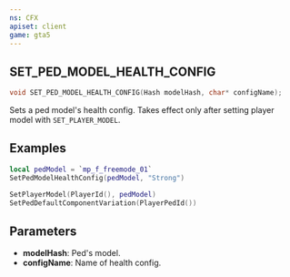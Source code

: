 ```yaml
---
ns: CFX
apiset: client
game: gta5
---
```

## SET_PED_MODEL_HEALTH_CONFIG

```c
void SET_PED_MODEL_HEALTH_CONFIG(Hash modelHash, char* configName);
```

Sets a ped model's health config.
Takes effect only after setting player model with `SET_PLAYER_MODEL`.

## Examples
```lua
local pedModel = `mp_f_freemode_01`
SetPedModelHealthConfig(pedModel, "Strong")

SetPlayerModel(PlayerId(), pedModel)
SetPedDefaultComponentVariation(PlayerPedId())

```

## Parameters
* **modelHash**: Ped's model.
* **configName**: Name of health config.
